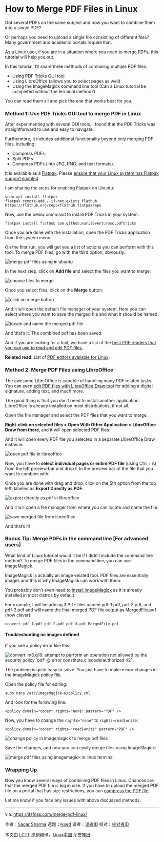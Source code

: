 [#]: subject: "How to Merge PDF Files in Linux"
[#]: via: "https://itsfoss.com/merge-pdf-linux/"
[#]: author: "Sagar Sharma https://itsfoss.com/author/sagar/"
[#]: collector: "lkxed"
[#]: translator: "geekpi"
[#]: reviewer: " "
[#]: publisher: " "
[#]: url: " "

How to Merge PDF Files in Linux
======

Got several PDFs on the same subject and now you want to combine them into a single PDF?

Or perhaps you need to upload a single file consisting of different files? Many government and academic portals require that.

As a Linux user, if you are in a situation where you need to merge PDFs, this tutorial will help you out.

In this tutorial, I’ll share three methods of combining multiple PDF files:

- Using PDF Tricks GUI tool
- Using LibreOffice (allows you to select pages as well)
- Using the ImageMagick command line tool (Can a Linux tutorial be completed without the terminal method?)

You can read them all and pick the one that works best for you.

### Method 1: Use PDF Tricks GUI tool to merge PDF in Linux

After experimenting with several GUI tools, I found that the PDF Tricks was straightforward to use and easy to navigate. 

Furthermore, it includes additional functionality beyond only merging PDF files, including:

- Compress PDFs.
- Split PDFs.
- Compress PDFs (into JPG, PNG, and text formats).

It is available as a [Flatpak][1]. Please [ensure that your Linux system has Flatpak support enabled][2].

I am sharing the steps for enabling Flatpak on Ubuntu:

```
sudo apt install flatpak
flatpak remote-add --if-not-exists flathub https://flathub.org/repo/flathub.flatpakrepo
```

Now, use the below command to install PDF Tricks in your system:

```
flatpak install flathub com.github.muriloventuroso.pdftricks
```

Once you are done with the installation, open the PDF Tricks application from the system menu. 

On the first run, you will get you a list of actions you can perform with this tool. To merge PDF files, go with the third option, obviously.

![merge pdf files using in ubuntu][3]

In the next step, click on **Add file** and select the files you want to merge:

![choose files to merge][4]

Once you select files, click on the **Merge** button: 

![click on merge button][5]

And it will open the default file manager of your system. Here you can select where you want to save the merged file and what it should be named:

![locate and name the merged pdf file][6]

And that’s it. The combined pdf has been saved. 

And if you are looking for a tool, we have a list of the [best PDF readers that you can use to read and edit PDF files.][7]

**Related read**: List of [PDF editors available for Linux][7].

### Method 2: Merge PDF Files using LibreOffice

The awesome LibreOffice is capable of handling many PDF related tasks. You can even [edit PDF files with LibreOffice Draw tool][8] for adding a digital signature, adding text, and much more.

The good thing is that you don’t need to install another application. LibreOffice is already installed on most distributions, if not all. 

Open the file manager and select the PDF files that you want to merge. 

**Right-click on selected files > Open With Other Application > LibreOffice Draw from there**, and it will open selected PDF files.

And it will open every PDF file you selected in a separate LibreOffice Draw instance:

![open pdf file in libreoffice][9]

Now, you have to **select individual pages or entire PDF file** (using Ctrl + A) from the left preview bar and drop it to the preview bar of the file that you want to combine with:

Once you are done with drag and drop, click on the 5th option from the top left, labeled as **Export Directly as PDF**: 

![export directly as pdf in libreoffice][10]

And it will open a file manager from where you can locate and name the file: 

![save merged file from libreoffice][11]

And that’s it!

### Bonus Tip: Merge PDFs in the command line [For advanced users]

What kind of Linux tutorial would it be if I didn’t include the command line method? To merge PDF files in the command line, you can use ImageMagick. 

ImageMagick is actually an image-related tool. PDF files are essentially images and this is why ImageMagick can work with them.

You probably don’t even need to [install ImageMagick][12] as it is already installed in most distros by default.

For example, I will be adding 3 PDF files named pdf-1.pdf, pdf-2.pdf, and pdf-3.pdf and will name the final merged PDF file output as MergedFile.pdf (how clever):

```
convert pdf-1.pdf pdf-2.pdf pdf-3.pdf MergedFile.pdf
```

#### Troubleshooting no images defined

If you see a policy error like this:

![convert im6.q16: attempt to perform an operation not allowed by the security policy `pdf' @ error constitute.c iscoderauthorized 421.][13]

The problem is quite easy to solve. You just have to make minor changes in the ImageMagick policy file. 

Open the policy file for editing:

```
sudo nano /etc/ImageMagick-6/policy.xml
```

And look for the following line:

```
<policy domain="coder" rights="none" pattern="PDF" />
```

Now, you have to change the `rights="none"` to `rights=read|write`:

```
<policy domain="coder" rights="read|write" pattern="PDF" />
```

![change policy in imagemagick to merge pdf files][14]

Save the changes, and now you can easily merge files using ImageMagick:

![merge pdf files using imagemagick in linux terminal][15]

### Wrapping Up

Now you know several ways of combining PDF files in Linux. Chances are that the merged PDF file is big in size. If you have to upload the merged PDF file on a portal that has size restrictions, you can [compress the PDF file][16].

Let me know if you face any issues with above discussed methods.

--------------------------------------------------------------------------------

via: https://itsfoss.com/merge-pdf-linux/

作者：[Sagar Sharma][a]
选题：[lkxed][b]
译者：[译者ID](https://github.com/译者ID)
校对：[校对者ID](https://github.com/校对者ID)

本文由 [LCTT](https://github.com/LCTT/TranslateProject) 原创编译，[Linux中国](https://linux.cn/) 荣誉推出

[a]: https://itsfoss.com/author/sagar/
[b]: https://github.com/lkxed
[1]: https://itsfoss.com/what-is-flatpak/
[2]: https://itsfoss.com/flatpak-guide/
[3]: https://itsfoss.com/wp-content/uploads/2022/11/merge-pdf-files-using-in-ubuntu-1.png
[4]: https://itsfoss.com/wp-content/uploads/2022/11/choose-files-to-merge.png
[5]: https://itsfoss.com/wp-content/uploads/2022/11/click-on-merge-button.png
[6]: https://itsfoss.com/wp-content/uploads/2022/11/locate-and-name-the-merged-pdf-file.png
[7]: https://itsfoss.com/pdf-editors-linux/
[8]: https://itsfoss.com/edit-pdf-files-ubuntu-linux/
[9]: https://itsfoss.com/wp-content/uploads/2022/11/open-pdf-file-in-libreoffice.png
[10]: https://itsfoss.com/wp-content/uploads/2022/11/export-directly-as-pdf-in-libreoffice.png
[11]: https://itsfoss.com/wp-content/uploads/2022/11/save-merged-file-from-libreoffice.png
[12]: https://itsfoss.com/install-imagemagick-ubuntu/
[13]: https://itsfoss.com/wp-content/uploads/2022/11/convert-im6.q16-attempt-to-perform-an-operation-not-allowed-by-the-security-policy-pdf-@-error-constitute.c-iscoderauthorized-421.0a.png
[14]: https://itsfoss.com/wp-content/uploads/2022/11/change-policy-in-imagemagick-to-merge-pdf-files.png
[15]: https://itsfoss.com/wp-content/uploads/2022/11/merge-pdf-files-using-imagemagick-in-linux-terminal.png
[16]: https://itsfoss.com/compress-pdf-linux/
